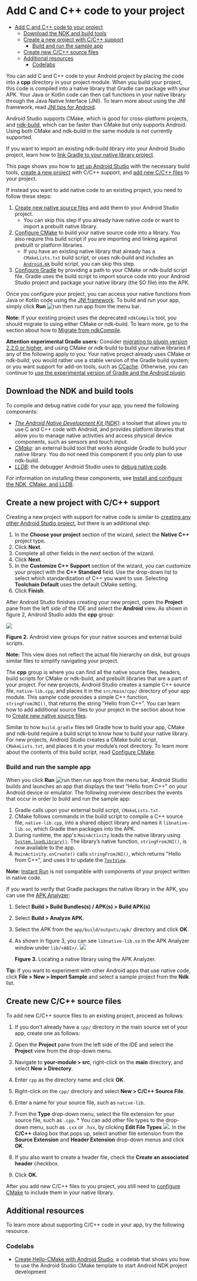 # Add C and C++ code to your project

- [Add C and C++ code to your project](#add-c-and-c-code-to-your-project)
  - [Download the NDK and build tools](#download-the-ndk-and-build-tools)
  - [Create a new project with C/C++ support](#create-a-new-project-with-cc-support)
    - [Build and run the sample app](#build-and-run-the-sample-app)
  - [Create new C/C++ source files](#create-new-cc-source-files)
  - [Additional resources](#additional-resources)
    - [Codelabs](#codelabs)

You can add C and C++ code to your Android project by placing the code into a **cpp** directory in your project module. When you build your project, this code is compiled into a native library that Gradle can package with your APK. Your Java or Kotlin code can then call functions in your native library through the Java Native Interface (JNI). To learn more about using the JNI framework, read [JNI tips for Android](https://developer.android.com/training/articles/perf-jni).

Android Studio supports CMake, which is good for cross\-platform projects, and [ndk\-build](https://developer.android.com/ndk/guides/ndk-build), which can be faster than CMake but only supports Android. Using both CMake and ndk\-build in the same module is not currently supported.

If you want to import an existing ndk\-build library into your Android Studio project, learn how to [link Gradle to your native library project](https://developer.android.com/studio/projects/gradle-external-native-builds).

This page shows you how to [set up Android Studio](#download-ndk) with the necessary build tools, [create a new project](#new-project) with C/C++ support, and [add new C/C++ files](#create-sources) to your project.

If instead you want to add native code to an existing project, you need to follow these steps:

1.  [Create new native source files](#create-sources) and add them to your Android Studio project.
    *   You can skip this step if you already have native code or want to import a prebuilt native library.
2.  [Configure CMake](https://developer.android.com/studio/projects/configure-cmake) to build your native source code into a library. You also require this build script if you are importing and linking against prebuilt or platform libraries.
    *   If you have an existing native library that already has a `CMakeLists.txt` build script, or uses ndk\-build and includes an [`Android.mk`](https://developer.android.com/ndk/guides/android_mk) build script, you can skip this step.
3.  [Configure Gradle](https://developer.android.com/studio/projects/gradle-external-native-builds) by providing a path to your CMake or ndk\-build script file. Gradle uses the build script to import source code into your Android Studio project and package your native library (the SO file) into the APK.

Once you configure your project, you can access your native functions from Java or Kotlin code using the [JNI framework](http://docs.oracle.com/javase/7/docs/technotes/guides/jni/spec/jniTOC.html). To build and run your app, simply click **Run** ![run then run app from the menu bar](https://developer.android.com/studio/images/buttons/toolbar-run.png).

**Note:** If your existing project uses the deprecated `ndkCompile` tool, you should migrate to using either CMake or ndk\-build. To learn more, go to the section about how to [Migrate from ndkCompile](#ndkCompile).

**Attention experimental Gradle users:** Consider [migrating to plugin version 2.2.0 or higher](http://tools.android.com/tech-docs/new-build-system/gradle-experimental/migrate-to-stable), and using CMake or ndk\-build to build your native libraries if any of the following apply to you: Your native project already uses CMake or ndk\-build; you would rather use a stable version of the Gradle build system; or you want support for add\-on tools, such as [CCache](https://ccache.samba.org/). Otherwise, you can continue to [use the experimental version of Gradle and the Android plugin](http://tools.android.com/tech-docs/new-build-system/gradle-experimental).

## Download the NDK and build tools

To compile and debug native code for your app, you need the following components:

*   *[The Android Native Development Kit (NDK)](https://developer.android.com/ndk)*: a toolset that allows you to use C and C++ code with Android, and provides platform libraries that allow you to manage native activities and access physical device components, such as sensors and touch input.
*   *[CMake](https://cmake.org/)*: an external build tool that works alongside Gradle to build your native library. You do not need this component if you only plan to use ndk\-build.
*   *[LLDB](http://lldb.llvm.org/)*: the debugger Android Studio uses to [debug native code](https://developer.android.com/studio/debug).

For information on installing these components, see [Install and configure the NDK, CMake, and LLDB](https://developer.android.com/studio/projects/install-ndk).

## Create a new project with C/C++ support

Creating a new project with support for native code is similar to [creating any other Android Studio project](https://developer.android.com/studio/projects/create-project), but there is an additional step:

1.  In the **Choose your project** section of the wizard, select the **Native C++** project type.
2.  Click **Next**.
3.  Complete all other fields in the next section of the wizard.
4.  Click **Next**.
5.  In the **Customize C++ Support** section of the wizard, you can customize your project with the **C++ Standard** field. Use the drop\-down list to select which standardization of C++ you want to use. Selecting **Toolchain Default** uses the default CMake setting.
6.  Click **Finish**.

After Android Studio finishes creating your new project, open the **Project** pane from the left side of the IDE and select the **Android** view. As shown in figure 2, Android Studio adds the **cpp** group:

![](https://developer.android.com/studio/images/projects/cpp-project-view_2-2_2x.png)

**Figure 2.** Android view groups for your native sources and external build scripts.

**Note:** This view does not reflect the actual file hierarchy on disk, but groups similar files to simplify navigating your project.

The **cpp** group is where you can find all the native source files, headers, build scripts for CMake or ndk\-build, and prebuilt libraries that are a part of your project. For new projects, Android Studio creates a sample C++ source file, `native-lib.cpp`, and places it in the `src/main/cpp/` directory of your app module. This sample code provides a simple C++ function, `stringFromJNI()`, that returns the string "Hello from C++". You can learn how to add additional source files to your project in the section about how to [Create new native source files](#create-sources).

Similar to how `build.gradle` files tell Gradle how to build your app, CMake and ndk\-build require a build script to know how to build your native library. For new projects, Android Studio creates a CMake build script, `CMakeLists.txt`, and places it in your module’s root directory. To learn more about the contents of this build script, read [Configure CMake](https://developer.android.com/studio/projects/configure-cmake).

### Build and run the sample app

When you click **Run** ![run then run app from the menu bar](https://developer.android.com/studio/images/buttons/toolbar-run.png), Android Studio builds and launches an app that displays the text "Hello from C++" on your Android device or emulator. The following overview describes the events that occur in order to build and run the sample app:

1.  Gradle calls upon your external build script, `CMakeLists.txt`.
2.  CMake follows commands in the build script to compile a C++ source file, `native-lib.cpp`, into a shared object library and names it `libnative-lib.so`, which Gradle then packages into the APK.
3.  During runtime, the app's `MainActivity` loads the native library using [`System.loadLibrary()`](https://developer.android.com/reference/java/lang/System#loadLibrary(java.lang.String)). The library’s native function, `stringFromJNI()`, is now available to the app.
4.  `MainActivity.onCreate()` calls `stringFromJNI()`, which returns "Hello from C++", and uses it to update the [`TextView`](https://developer.android.com/reference/android/widget/TextView).

**Note:** [Instant Run](https://developer.android.com/studio/run#instant-run) is not compatible with components of your project written in native code.

If you want to verify that Gradle packages the native library in the APK, you can use the [APK Analyzer](https://developer.android.com/studio/build/apk-analyzer):

1.  Select **Build > Build Bundles(s) / APK(s) > Build APK(s)**
2.  Select **Build > Analyze APK**.
3.  Select the APK from the `app/build/outputs/apk/` directory and click **OK**.
4.  As shown in figure 3, you can see `libnative-lib.so` in the APK Analyzer window under `lib/<ABI>/`. ![](https://developer.android.com/studio/images/projects/cpplib-apk-analyzer_2-2_2x.png)

    **Figure 3.** Locating a native library using the APK Analyzer.

**Tip:** If you want to experiment with other Android apps that use native code, click **File > New > Import Sample** and select a sample project from the **Ndk** list.

## Create new C/C++ source files

To add new C/C++ source files to an existing project, proceed as follows:

1.  If you don't already have a `cpp/` directory in the main source set of your app, create one as follows:

1.  Open the **Project** pane from the left side of the IDE and select the **Project** view from the drop\-down menu.
2.  Navigate to **your\-module > src**, right\-click on the **main** directory, and select **New > Directory**.
3.  Enter `cpp` as the directory name and click **OK**.

4.  Right\-click on the `cpp/` directory and select **New > C/C++ Source File**.

7.  Enter a name for your source file, such as `native-lib`.

10.  From the **Type** drop\-down menu, select the file extension for your source file, such as `.cpp`.
    *   You can add other file types to the drop\-down menu, such as `.cxx` or `.hxx`, by clicking **Edit File Types** ![](https://developer.android.com/studio/images/buttons/dialog-wrench.png). In the **C/C++** dialog box that pops up, select another file extension from the **Source Extension** and **Header Extension** drop\-down menus and click **OK**.

13.  If you also want to create a header file, check the **Create an associated header** checkbox.

16.  Click **OK**.

After you add new C/C++ files to you project, you still need to [configure CMake](https://developer.android.com/studio/projects/configure-cmake) to include them in your native library.

## Additional resources

To learn more about supporting C/C++ code in your app, try the following resource.

### Codelabs

*   [Create Hello\-CMake with Android Studio](https://codelabs.developers.google.com/codelabs/android-studio-cmake/), a codelab that shows you how to use the Android Studio CMake template to start Android NDK project development